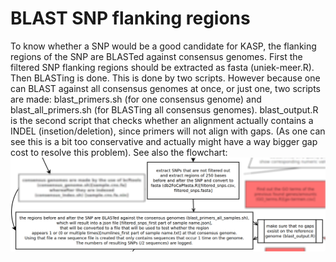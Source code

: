 # BLAST SNP flanking regions

To know whether a SNP would be a good candidate for KASP, the flanking regions of the SNP are BLASTed against consensus genomes. First the filtered SNP flanking regions should be extracted as fasta (uniek-meer.R). Then BLASTing is done. This is done by two scripts. However because one can BLAST against all consensus genomes at once, or just one, two scripts are made: blast_primers.sh (for one consensus genome) and blast_all_primers.sh (for BLASTing all consensus genomes). blast_output.R is the second script that checks whether an alignment actually contains a INDEL (insetion/deletion), since primers will not align with gaps. (As one can see this is a bit too conservative and actually might have a way bigger gap cost to resolve this problem).
See also the flowchart:
![flowchart](../../doc/flowchart/blastSNPs.png?raw=true)
